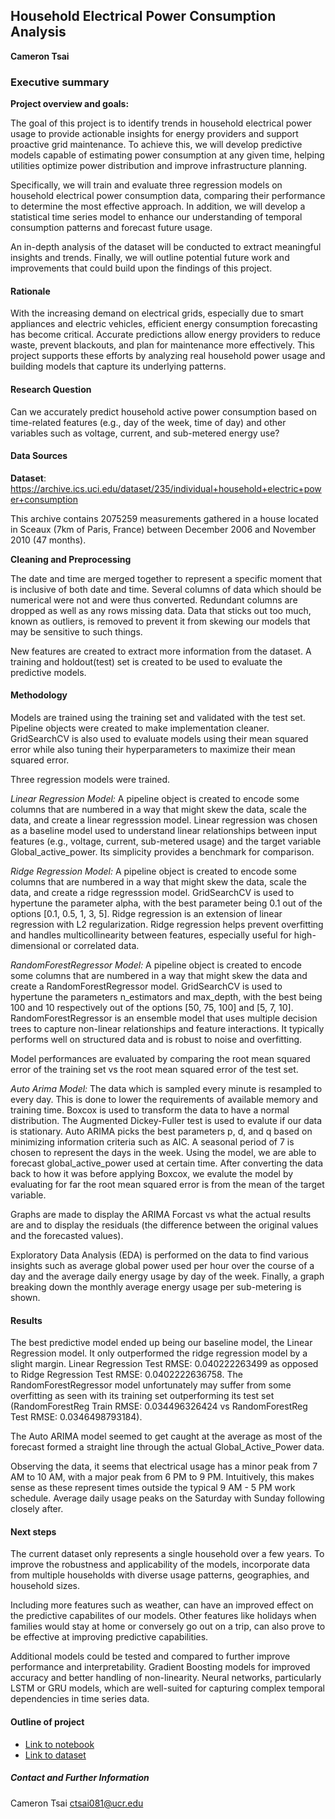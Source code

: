 ## Household Electrical Power Consumption Analysis

**Cameron Tsai**

### Executive summary


**Project overview and goals:**

The goal of this project is to identify trends in household electrical power usage to provide actionable insights for energy providers and support proactive grid maintenance. To achieve this, we will develop predictive models capable of estimating power consumption at any given time, helping utilities optimize power distribution and improve infrastructure planning.

Specifically, we will train and evaluate three regression models on household electrical power consumption data, comparing their performance to determine the most effective approach. In addition, we will develop a statistical time series model to enhance our understanding of temporal consumption patterns and forecast future usage.

An in-depth analysis of the dataset will be conducted to extract meaningful insights and trends. Finally, we will outline potential future work and improvements that could build upon the findings of this project.

#### Rationale

With the increasing demand on electrical grids, especially due to smart appliances and electric vehicles, efficient energy consumption forecasting has become critical. Accurate predictions allow energy providers to reduce waste, prevent blackouts, and plan for maintenance more effectively. This project supports these efforts by analyzing real household power usage and building models that capture its underlying patterns.


#### Research Question

Can we accurately predict household active power consumption based on time-related features (e.g., day of the week, time of day) and other variables such as voltage, current, and sub-metered energy use?

#### Data Sources

**Dataset**: https://archive.ics.uci.edu/dataset/235/individual+household+electric+power+consumption 

This archive contains 2075259 measurements gathered in a house located in Sceaux (7km of Paris, France) between December 2006 and November 2010 (47 months).

**Cleaning and Preprocessing** 

The date and time are merged together to represent a specific moment that is inclusive of both date and time. Several columns of data which should be numerical were not and were thus converted. Redundant columns are dropped as well as any rows missing data. Data that sticks out too much, known as outliers, is removed to prevent it from skewing our models that may be sensitive to such things. 

New features are created to extract more information from the dataset. A training and holdout(test) set is created to be used to evaluate the predictive models. 

#### Methodology

Models are trained using the training set and validated with the test set. Pipeline objects were created to make implementation cleaner. GridSearchCV is also used to evaluate models using their mean squared error while also tuning their hyperparameters to maximize their mean squared error. 

Three regression models were trained. 

*Linear Regression Model:* A pipeline object is created to encode some columns that are numbered in a way that might skew the data, scale the data, and create a linear regresssion model. Linear regression was chosen as a baseline model used to understand linear relationships between input features (e.g., voltage, current, sub-metered usage) and the target variable Global_active_power. Its simplicity provides a benchmark for comparison.

*Ridge Regression Model:* A pipeline object is created to encode some columns that are numbered in a way that might skew the data, scale the data, and create a ridge regresssion model. GridSearchCV is used to hypertune the parameter alpha, with the best parameter being 0.1 out of the options [0.1, 0.5, 1, 3, 5]. Ridge regression is an extension of linear regression with L2 regularization. Ridge regression helps prevent overfitting and handles multicollinearity between features, especially useful for high-dimensional or correlated data.

*RandomForestRegressor Model:* A pipeline object is created to encode some columns that are numbered in a way that might skew the data and create a RandomForestRegressor model. GridSearchCV is used to hypertune the parameters n_estimators and max_depth, with the best being 100 and 10 respectively out of the options [50, 75, 100] and [5, 7, 10]. RandomForestRegressor is an ensemble model that uses multiple decision trees to capture non-linear relationships and feature interactions. It typically performs well on structured data and is robust to noise and overfitting.

Model performances are evaluated by comparing the root mean squared error of the training set vs the root mean squared error of the test set. 

*Auto Arima Model:*  The data which is sampled every minute is resampled to every day. This is done to lower the requirements of available memory and training time. Boxcox is used to transform the data to have a normal distribution. The Augmented Dickey-Fuller test is used to evalute if our data is stationary. Auto ARIMA picks the best parameters p, d, and q based on minimizing information criteria such as AIC. A seasonal period of 7 is chosen to represent the days in the week. Using the model, we are able to forecast global_active_power used at certain time. After converting the data back to how it was before applying Boxcox, we evalute the model by evaluating for far the root mean squared error is from the mean of the target variable. 

Graphs are made to display the ARIMA Forcast vs what the actual results are and to display the residuals (the difference between the original values and the forecasted values). 

Exploratory Data Analysis (EDA) is performed on the data to find various insights such as average global power used per hour over the course of a day and the average daily energy usage by day of the week. Finally, a graph breaking down the monthly average energy usage per sub-metering is shown.


#### Results

The best predictive model ended up being our baseline model, the Linear Regression model. It only outperformed the ridge regression model by a slight margin. Linear Regression Test RMSE: 0.040222263499 as opposed to  Ridge Regression Test RMSE: 0.0402222636758. The RandomForestRegressor model unfortunately may suffer from some overfitting as seen with its training set outperforming its test set (RandomForestReg Train RMSE: 0.034496326424 vs RandomForestReg Test RMSE: 0.0346498793184).

The Auto ARIMA model seemed to get caught at the average as most of the forecast formed a straight line through the actual Global_Active_Power data. 

Observing the data, it seems that electrical usage has a minor peak from 7 AM to 10 AM, with a major peak from 6 PM to 9 PM. Intuitively, this makes sense as these represent times outside the typical 9 AM - 5 PM work schedule. Average daily usage peaks on the Saturday with Sunday following closely after. 

#### Next steps

The current dataset only represents a single household over a few years. To improve the robustness and applicability of the models, incorporate data from multiple households with diverse usage patterns, geographies, and household sizes.

Including more features such as weather, can have an improved effect on the predictive capabilites of our models. Other features like holidays when families would stay at home or conversely go out on a trip, can also prove to be effective at improving predictive capabilities. 

Additional models could be tested and compared to further improve performance and interpretability. Gradient Boosting models for improved accuracy and better handling of non-linearity. Neural networks, particularly LSTM or GRU models, which are well-suited for capturing complex temporal dependencies in time series data.

#### Outline of project

- [Link to notebook](https://github.com/CJT578078/Household-Electrical-Power-Consumption-Analysis/blob/main/Capstone_Analysis.ipynb)
- [Link to dataset](https://github.com/CJT578078/Household-Electrical-Power-Consumption-Analysis/blob/main/Data/household_power_consumption.zip)

##### Contact and Further Information
Cameron Tsai
ctsai081@ucr.edu 
